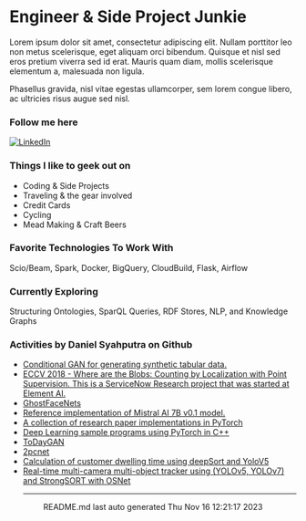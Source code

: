 # Engineer & Side Project Junkie

Lorem ipsum dolor sit amet, consectetur adipiscing elit. Nullam porttitor leo non metus scelerisque, eget aliquam orci bibendum. Quisque et nisl sed eros pretium viverra sed id erat. Mauris quam diam, mollis scelerisque elementum a, malesuada non ligula. 

Phasellus gravida, nisl vitae egestas ullamcorper, sem lorem congue libero, ac ultricies risus augue sed nisl.

### Follow me here
<a href="https://www.linkedin.com/in/danielsyahputra" target="_blank"><img alt="LinkedIn" src="https://img.shields.io/badge/linkedin-%230077B5.svg?&style=for-the-badge&logo=linkedin&logoColor=white" /></a>

### Things I like to geek out on
 - Coding & Side Projects
 - Traveling & the gear involved
 - Credit Cards
 - Cycling
 - Mead Making & Craft Beers


### Favorite Technologies To Work With
Scio/Beam, Spark, Docker, BigQuery, CloudBuild, Flask, Airflow

### Currently Exploring
Structuring Ontologies, SparQL Queries, RDF Stores, NLP, and Knowledge Graphs 

### Activities by Daniel Syahputra on Github
 - [Conditional GAN for generating synthetic tabular data.](https://github.com/danielsyahputra/CTGAN)
 - [ECCV 2018 -  Where are the Blobs: Counting by Localization with Point Supervision. This is a ServiceNow Research project that was started at Element AI.](https://github.com/danielsyahputra/LCFCN)
 - [GhostFaceNets](https://github.com/danielsyahputra/GhostFaceNets)
 - [Reference implementation of Mistral AI 7B v0.1 model.](https://github.com/danielsyahputra/mistral-src)
 - [A collection of research paper implementations in PyTorch](https://github.com/danielsyahputra/ML_Papers)
 - [Deep Learning sample programs using PyTorch in C++](https://github.com/danielsyahputra/pytorch_cpp)
 - [ToDayGAN](https://github.com/danielsyahputra/ToDayGAN)
 - [2pcnet](https://github.com/danielsyahputra/2pcnet)
 - [Calculation of customer dwelling time using deepSort and YoloV5](https://github.com/danielsyahputra/CodeTitans_CustomerDwellingTime)
 - [Real-time multi-camera multi-object tracker using (YOLOv5, YOLOv7) and StrongSORT with OSNet](https://github.com/danielsyahputra/StrongSORT-YOLO)<hr>
<div align="center">
README.md last auto generated Thu Nov 16 12:21:17 2023
<br>
</div>